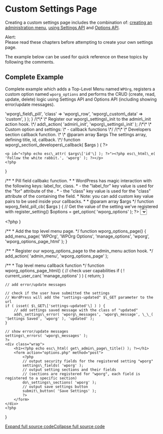 # Custom Settings Page

Creating a custom settings page includes the combination of: [creating an administration menu](https://developer.wordpress.org/plugins/administration-menus/), [using Settings API](https://developer.wordpress.org/plugins/settings/using-settings-api/) and [Options API](https://developer.wordpress.org/plugins/settings/options-api/).

Alert:  
Please read these chapters before attempting to create your own settings page.

The example below can be used for quick reference on these topics by following the comments.

## Complete Example

Complete example which adds a Top-Level Menu named `WPOrg`, registers a custom option named `wporg_options` and performs the CRUD (create, read, update, delete) logic using Settings API and Options API (including showing error/update messages).

<?php
/\*\*
 \* @internal never define functions inside callbacks.
 \* these functions could be run multiple times; this would result in a fatal error.
 \*/

/\*\*
 \* custom option and settings
 \*/
function wporg\_settings\_init() {
	// Register a new setting for "wporg" page.
	register\_setting( 'wporg', 'wporg\_options' );

	// Register a new section in the "wporg" page.
	add\_settings\_section(
		'wporg\_section\_developers',
		\_\_( 'The Matrix has you.', 'wporg' ), 'wporg\_section\_developers\_callback',
		'wporg'
	);

	// Register a new field in the "wporg\_section\_developers" section, inside the "wporg" page.
	add\_settings\_field(
		'wporg\_field\_pill', // As of WP 4.6 this value is used only internally.
		                        // Use $args' label\_for to populate the id inside the callback.
			\_\_( 'Pill', 'wporg' ),
		'wporg\_field\_pill\_cb',
		'wporg',
		'wporg\_section\_developers',
		array(
			'label\_for'         => 'wporg\_field\_pill',
			'class'             => 'wporg\_row',
			'wporg\_custom\_data' => 'custom',
		)
	);
}

/\*\*
 \* Register our wporg\_settings\_init to the admin\_init action hook.
 \*/
add\_action( 'admin\_init', 'wporg\_settings\_init' );


/\*\*
 \* Custom option and settings:
 \*  - callback functions
 \*/


/\*\*
 \* Developers section callback function.
 \*
 \* @param array $args  The settings array, defining title, id, callback.
 \*/
function wporg\_section\_developers\_callback( $args ) {
	?>
	<p id="<?php echo esc\_attr( $args\['id'\] ); ?>"><?php esc\_html\_e( 'Follow the white rabbit.', 'wporg' ); ?></p>
	<?php
}

/\*\*
 \* Pill field callbakc function.
 \*
 \* WordPress has magic interaction with the following keys: label\_for, class.
 \* - the "label\_for" key value is used for the "for" attribute of the <label>.
 \* - the "class" key value is used for the "class" attribute of the <tr> containing the field.
 \* Note: you can add custom key value pairs to be used inside your callbacks.
 \*
 \* @param array $args
 \*/
function wporg\_field\_pill\_cb( $args ) {
	// Get the value of the setting we've registered with register\_setting()
	$options = get\_option( 'wporg\_options' );
	?>
	<select
			id="<?php echo esc\_attr( $args\['label\_for'\] ); ?>"
			data-custom="<?php echo esc\_attr( $args\['wporg\_custom\_data'\] ); ?>"
			name="wporg\_options\[<?php echo esc\_attr( $args\['label\_for'\] ); ?>\]">
		<option value="red" <?php echo isset( $options\[ $args\['label\_for'\] \] ) ? ( selected( $options\[ $args\['label\_for'\] \], 'red', false ) ) : ( '' ); ?>>
			<?php esc\_html\_e( 'red pill', 'wporg' ); ?>
		</option>
 		<option value="blue" <?php echo isset( $options\[ $args\['label\_for'\] \] ) ? ( selected( $options\[ $args\['label\_for'\] \], 'blue', false ) ) : ( '' ); ?>>
			<?php esc\_html\_e( 'blue pill', 'wporg' ); ?>
		</option>
	</select>
	<p class="description">
		<?php esc\_html\_e( 'You take the blue pill and the story ends. You wake in your bed and you believe whatever you want to believe.', 'wporg' ); ?>
	</p>
	<p class="description">
		<?php esc\_html\_e( 'You take the red pill and you stay in Wonderland and I show you how deep the rabbit-hole goes.', 'wporg' ); ?>
	</p>
	<?php
}

/\*\*
 \* Add the top level menu page.
 \*/
function wporg\_options\_page() {
	add\_menu\_page(
		'WPOrg',
		'WPOrg Options',
		'manage\_options',
		'wporg',
		'wporg\_options\_page\_html'
	);
}


/\*\*
 \* Register our wporg\_options\_page to the admin\_menu action hook.
 \*/
add\_action( 'admin\_menu', 'wporg\_options\_page' );


/\*\*
 \* Top level menu callback function
 \*/
function wporg\_options\_page\_html() {
	// check user capabilities
	if ( ! current\_user\_can( 'manage\_options' ) ) {
		return;
	}

	// add error/update messages

	// check if the user have submitted the settings
	// WordPress will add the "settings-updated" $\_GET parameter to the url
	if ( isset( $\_GET\['settings-updated'\] ) ) {
		// add settings saved message with the class of "updated"
		add\_settings\_error( 'wporg\_messages', 'wporg\_message', \_\_( 'Settings Saved', 'wporg' ), 'updated' );
	}

	// show error/update messages
	settings\_errors( 'wporg\_messages' );
	?>
	<div class="wrap">
		<h1><?php echo esc\_html( get\_admin\_page\_title() ); ?></h1>
		<form action="options.php" method="post">
			<?php
			// output security fields for the registered setting "wporg"
			settings\_fields( 'wporg' );
			// output setting sections and their fields
			// (sections are registered for "wporg", each field is registered to a specific section)
			do\_settings\_sections( 'wporg' );
			// output save settings button
			submit\_button( 'Save Settings' );
			?>
		</form>
	</div>
	<?php
}

[Expand full source code](#)[Collapse full source code](#)